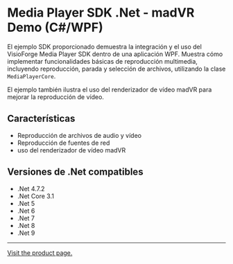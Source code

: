 ﻿# Media Player SDK .Net - madVR Demo (C#/WPF)

El ejemplo SDK proporcionado demuestra la integración y el uso del VisioForge Media Player SDK dentro de una aplicación WPF. Muestra cómo implementar funcionalidades básicas de reproducción multimedia, incluyendo reproducción, parada y selección de archivos, utilizando la clase `MediaPlayerCore`.

El ejemplo también ilustra el uso del renderizador de vídeo madVR para mejorar la reproducción de vídeo.

## Características

* Reproducción de archivos de audio y vídeo
* Reproducción de fuentes de red
* uso del renderizador de vídeo madVR

## Versiones de .Net compatibles

* .Net 4.7.2
* .Net Core 3.1
* .Net 5
* .Net 6
* .Net 7
* .Net 8
* .Net 9

---

[Visit the product page.](https://www.visioforge.com/media-player-sdk-net)
